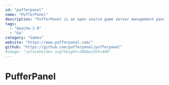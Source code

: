 ```yaml
---
id: "pufferpanel"
name: "PufferPanel"
description: "PufferPanel is an open source game server management panel, designed for both small networks and game server providers."
tags:
  - "Apache-2.0"
  - "Go"
category: "Games"
website: "https://www.pufferpanel.com/"
github: "https://github.com/pufferpanel/pufferpanel"
#image: "/placeholder.svg?height=300&width=400"
---
```


# PufferPanel

